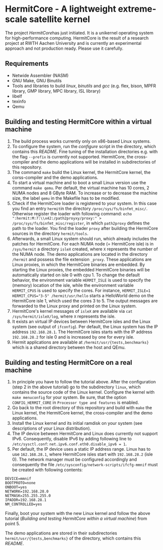 # HermitCore - A lightweight extreme-scale satellite kernel

The project *HermitCore*has just initiated.
It is a unikernel operating system for high-performance computing.
HermitCore is the result of a research project at RWTH Aachen University and is currently an experimental approach and not production ready. Please use it carefully.

## Requirements

* Netwide Assembler (NASM)
* GNU Make, GNU Binutils
* Tools and libraries to build *linux*, *binutils* and *gcc* (e.g. flex, bison, MPFR library, GMP library, MPC library, ISL library)
* libelf
* texinfo
* Qemu

## Building and testing HermitCore within a virtual machine

1. The build process works currently only on x86-based Linux systems.
2. To configure the system, run the *configure* script in the directory, which contains this *README*. Fine tuning of the installation directories e.g. with the flag `--prefix` is currently not supported. HermitCore, the cross-compiler and the demo applications will be installed in subdirectories of this repository.
3. The command `make` build the Linux kernel, the HermitCore kernel, the corss-compiler and the demo applications.
4. To start a virtual machine and to boot a small Linux version use the command `make qemu`. Per default, the virtual machine has 10 cores, 2 NUMA nodes and 8 GByte RAM. To increase or to decrease the machine size, the label `qemu` in the Makefile has to be modified.
5. Check if the HermitCore loader is registered to your system. In this case you find an entry `hermit`in the directory `/proc/sys/fs/binfmt_misc/`. Otherwise register the loader with following command: `echo ":hermit:M:7:\\x42:/path2proyxy/proxy:" > /proc/sys/fs/binfmt_misc/register`, in which `path2proxy` defines the path to the loader. You find the loader `proxy` after building the HermiCore sources in the directory `hermit/tools`.
6. Afterwards, a small Linux system should run, which already includes the patches for HermitCore. For each NUMA node (= HermitCore isle) is in `/sys/hermit` a directory `isleX` created, where `X` represents the number of the NUMA node. The demo applications are located in the directory `/hermit` and possess the file extension `_proxy`. These applications are Linux proxies, in which the HermitCore binaries are embedded. By starting the Linux proxies, the embedded HermitCore binaries will be automatically started on isle 0 with cpu 1. To change the default behavior, the environment variable `HERMIT_ISLE` is used to specify the (memory) location of the isle, while the environment variable `HERMIT_CPUS` is used to specify the cores. For instance, `HERMIT_ISLE=1 HERMIT_CPUS="3-5" /hermit/usr/hello` starts a HelloWorld demo on the HermitCore isle 1, which used the cores 3 to 5. The output messages are forwarded to the Linux proxy and printed on the Linux system.
7. HermitCore's kernel messages of `isleX` are available via `cat /sys/hermit/isleX/log`, where `X` represents the isle.
8. It exists an virtual IP devices between HermitCore isles and the Linux system (see output of `ifconfig`). Per default, the Linux system has the IP address `192.168.28.1`. The HermitCore isles starts with the IP address `192.168.28.2` for isle 0 and is increased by one for every isle.
9. Hermit applications are available at `/hermit/usr/{tests,benchmarks}` which is a shared directory between the host and QEmu.

## Building and testing HermitCore on a real machine

1. In principle you have to follow the tutorial above. After the configuration (step 2 in the above tutorial) go to the subdirectory `linux`, which contains the source code of the Linux kernel. Configure the kernel with `make menuconfig` for your system. Be sure, that the option `CONFIG_HERMIT_CORE` in `Processor type and features` is enabled.
2. Go back to the root directory of this repository and build with `make` the Linux kernel, the HermitCore kernel, the cross-compiler and the demo applications.
3. Install the Linux kernel and its initial ramdisk on your system (see descriptions of your Linux distribution).
4. The IP device between HermitCore and Linux does currently not support IPv6. Consequently, disable IPv6 by adding following line to `/etc/sysctl.conf`: `net.ipv6.conf.eth0.disable_ipv6 = 1`.
5. Per default, the IP device uses a static IP address range. Linux has to use `162.168.28.1`, where HermitCore isles start with `192.168.28.2` (isle 0). The network manager must be configured accordingly and consequently the file `/etc/sysconfig/network-scripts/ifcfg-mmnif` must be created with following contents:
```
DEVICE=mmnif
BOOTPROTO=none
ONBOOT=yes
NETWORK=192.168.28.0
NETMASK=255.255.255.0
IPADDR=192.168.28.1
NM_CONTROLLED=yes
```
Finally, boot your system with the new Linux kernel and follow the above tutorial (*Building and testing HermitCore within a virtual machine*) from point 5.

The demo applications are stored in their subdirectories `hermit/usr/{tests,benchmarks}` of the directory, which contains this *README*.
